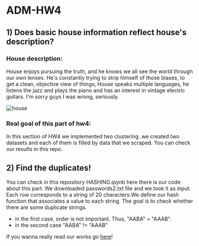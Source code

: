 # ADM-HW4

## 1) Does basic house information reflect house's description?

### House description: 
House enjoys pursuing the truth, and he knows we all see the world through our own lenses. He's constantly trying to strip himself of those biases, to get a clean, objective view of things, House speaks multiple languages, he listens the jazz and plays the piano and has an interest in vintage electric guitars.
I'm sorry guys I was wrong, seriously.

![house](https://media.giphy.com/media/GDnomdqpSHlIs/giphy.gif)

###  Real goal of this part of hw4:
In this section of HW4 we implemented two clustering .we created two datasets and each of them is filled by data that we scraped.
You can check our results in this repo.

## 2) Find the duplicates!

You can check in this repository HASHING.ipynb here there is our code about this part.
We downloaded  passwords2.txt file and we took it  as input. Each row corresponds to a string of 20 characters.We define our hash function that associates a value to each string. The goal is to check whether there are some duplicate strings.
- in the first case, order is not important. Thus, "AABA" = "AAAB".
- in the second case "AABA" != "AAAB"


If you wanna really read our works go [here]()! 
